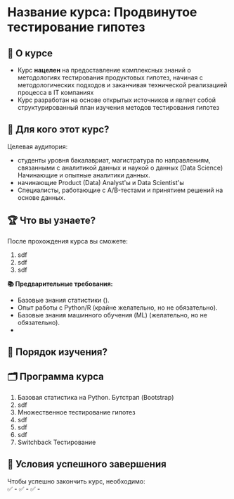# Название курса: Продвинутое тестирование гипотез

## 📌 О курсе

- Курс **нацелен** на предоставление комплексных знаний о методологиях тестирования продуктовых гипотез, начиная с
методологических подходов и заканчивая технической реализацией процесса в IT компаниях
- Курс разработан на основе открытых источников и являет собой структурированный план изучения методов тестирования гипотез


## 🎯 Для кого этот курс?
Целевая аудитория:  
- студенты уровня бакалавриат, магистратура по направлениям, связанными с аналитикой данных и наукой о данных (Data Science) Начинающие и опытные аналитики данных.  
- начинающие Product (Data) Analyst'ы и Data Scientist'ы
- Специалисты, работающие с A/B-тестами и принятием решений на основе данных.  

## 🏆 Что вы узнаете?
После прохождения курса вы сможете:  
1. sdf
2. sdf
3. sdf


**📚 Предварительные требования:**  
- Базовые знания статистики ().  
- Опыт работы с Python/R (крайне желательно, но не обязательно).
- Базовые знания машинного обучения (ML) (желательно, но не обязательно).
- 
## 📄	Порядок изучения?

## 🗂️ Программа курса

1. Базовая статистика на Python. Бутстрап (Bootstrap)
2. sdf
3. Множественное тестирование гипотез
4. sdf
5. sdf
6. sdf
7. Switchback Тестирование


## 📝 Условия успешного завершения
Чтобы успешно закончить курс, необходимо:  
✅ -
✅ -
✅ -
